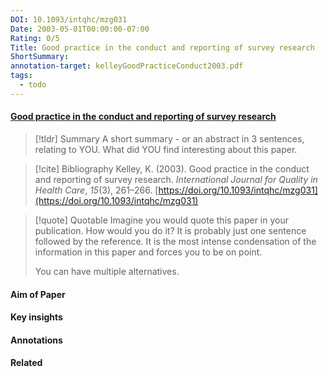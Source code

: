 ```yaml
---
DOI: 10.1093/intqhc/mzg031
Date: 2003-05-01T00:00:00-07:00
Rating: 0/5
Title: Good practice in the conduct and reporting of survey research
ShortSummary: 
annotation-target: kelleyGoodPracticeConduct2003.pdf
tags:
  - todo
---
```



#### [Good practice in the conduct and reporting of survey research](kelleyGoodPracticeConduct2003.pdf)


> [!tldr] Summary
> A short summary - or an abstract in 3 sentences, relating to YOU. What did YOU find interesting about this paper. 

> [!cite] Bibliography
>Kelley, K. (2003). Good practice in the conduct and reporting of survey research. _International Journal for Quality in Health Care_, _15_(3), 261–266. [https://doi.org/10.1093/intqhc/mzg031](https://doi.org/10.1093/intqhc/mzg031)

> [!quote] Quotable
> Imagine you would quote this paper in your publication. How would you do it? It is probably just one sentence followed by the reference. It is the most intense condensation of the information in this paper and forces you to be on point. 
> 
> You can have multiple alternatives. 


#### Aim of Paper


#### Key insights 




#### Annotations





#### Related